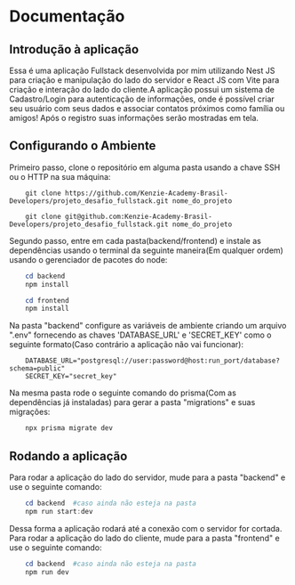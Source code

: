 # Documentação

## Introdução à aplicação

Essa é uma aplicação Fullstack desenvolvida por mim utilizando Nest JS para criação e manipulação do lado do servidor e React JS com Vite para criação e interação do lado do cliente.A aplicação possui um sistema de Cadastro/Login para autenticação de informações, onde é possível criar seu usuário com seus dados e associar contatos próximos como família ou amigos! Após o registro suas informações serão mostradas em tela.

## Configurando o Ambiente

Primeiro passo, clone o repositório em alguma pasta usando a chave SSH ou o HTTP na sua máquina:

```gitBash
    git clone https://github.com/Kenzie-Academy-Brasil-Developers/projeto_desafio_fullstack.git nome_do_projeto
```

```git
    git clone git@github.com:Kenzie-Academy-Brasil-Developers/projeto_desafio_fullstack.git nome_do_projeto
```

Segundo passo, entre em cada pasta(backend/frontend) e instale as dependências usando o terminal da seguinte maneira(Em qualquer ordem) usando o gerenciador de pacotes do node:

```powershell
    cd backend
    npm install
```

```powershell
    cd frontend
    npm install
```

Na pasta "backend" configure as variáveis de ambiente criando um arquivo ".env" fornecendo as chaves 'DATABASE_URL' e 'SECRET_KEY' como o seguinte formato(Caso contrário a aplicação não vai funcionar):

```env
    DATABASE_URL="postgresql://user:password@host:run_port/database?schema=public"
    SECRET_KEY="secret_key"
```

Na mesma pasta rode o seguinte comando do prisma(Com as dependências já instaladas) para gerar a pasta "migrations" e suas migrações:

```powershell
    npx prisma migrate dev
```

## Rodando a aplicação

Para rodar a aplicação do lado do servidor, mude para a pasta "backend" e use o seguinte comando:

```powershell
    cd backend  #caso ainda não esteja na pasta
    npm run start:dev
```

Dessa forma a aplicação rodará até a conexão com o servidor for cortada.
Para rodar a aplicação do lado do cliente, mude para a pasta "frontend" e use o seguinte comando:

```powershell
    cd backend  #caso ainda não esteja na pasta
    npm run dev
```
